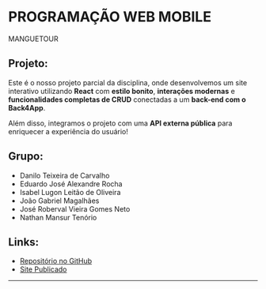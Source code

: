 # PROGRAMAÇÃO WEB MOBILE

MANGUETOUR

## Projeto:

Este é o nosso projeto parcial da disciplina, onde desenvolvemos um site interativo utilizando **React** com **estilo bonito**, **interações modernas** e **funcionalidades completas de CRUD** conectadas a um **back-end com o Back4App**.

Além disso, integramos o projeto com uma **API externa pública** para enriquecer a experiência do usuário!

## Grupo:

- Danilo Teixeira de Carvalho
- Eduardo José Alexandre Rocha 
- Isabel Lugon Leitão de Oliveira 
- João Gabriel Magalhães
- José Roberval Vieira Gomes Neto
- Nathan Mansur Tenório

## Links:

- [Repositório no GitHub](https://github.com/robervalgneto/WEB-MOBILE-GQ1-PROJETO-MANGUETOUR)  
- [Site Publicado](https://web-mobile-gq-1-projeto-manguetour.vercel.app/)  

---
